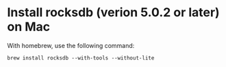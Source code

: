 # Install rocksdb (verion 5.0.2 or later) on Mac

With homebrew, use the following command:

    brew install rocksdb --with-tools --without-lite
